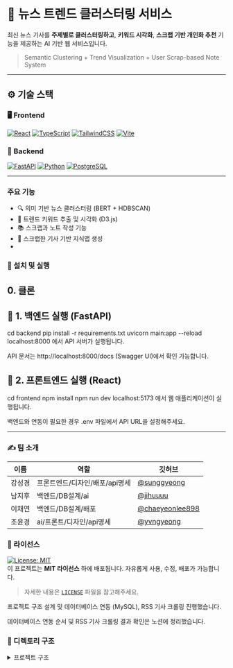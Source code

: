 # 📰 뉴스 트렌드 클러스터링 서비스

최신 뉴스 기사를 **주제별로 클러스터링하고**, **키워드 시각화**, **스크랩 기반 개인화 추천** 기능을 제공하는 AI 기반 웹 서비스입니다.

> Semantic Clustering + Trend Visualization + User Scrap-based Note System

---

## ⚙️ 기술 스택

### 🖥️ Frontend
[![React](https://img.shields.io/badge/React-20232A?style=for-the-badge&logo=react&logoColor=61DAFB)](https://reactjs.org/)
[![TypeScript](https://img.shields.io/badge/TypeScript-007ACC?style=for-the-badge&logo=typescript&logoColor=white)](https://www.typescriptlang.org/)
[![TailwindCSS](https://img.shields.io/badge/TailwindCSS-06B6D4?style=for-the-badge&logo=tailwindcss&logoColor=white)](https://tailwindcss.com/)
[![Vite](https://img.shields.io/badge/Vite-646CFF?style=for-the-badge&logo=vite&logoColor=white)](https://vitejs.dev/)

### 🔧 Backend
[![FastAPI](https://img.shields.io/badge/FastAPI-005571?style=for-the-badge&logo=fastapi&logoColor=white)](https://fastapi.tiangolo.com/)
[![Python](https://img.shields.io/badge/Python-3776AB?style=for-the-badge&logo=python&logoColor=white)](https://www.python.org/)
[![PostgreSQL](https://img.shields.io/badge/PostgreSQL-316192?style=for-the-badge&logo=postgresql&logoColor=white)](https://www.postgresql.org/)

---
### 주요 기능
- 🔍 의미 기반 뉴스 클러스터링 (BERT + HDBSCAN)
- 🧠 트렌드 키워드 추출 및 시각화 (D3.js)
- 📚 스크랩과 노트 작성 기능
- 📝 스크랩한 기사 기반 지식맵 생성
- 
### 🚀 설치 및 실행

## 0. 클론

## 🔧 1. 백엔드 실행 (FastAPI)
cd backend
pip install -r requirements.txt
uvicorn main:app --reload
localhost:8000 에서 API 서버가 실행됩니다.

API 문서는 http://localhost:8000/docs (Swagger UI)에서 확인 가능합니다.

## 🎨 2. 프론트엔드 실행 (React)
cd frontend
npm install
npm run dev
localhost:5173 에서 웹 애플리케이션이 실행됩니다.

백엔드와 연동이 필요한 경우 .env 파일에서 API URL을 설정해주세요.

---
### ✍️  팀 소개
| 이름 | 역할 | 깃허브 |
|------|------|--------|
| 강성경 | 프론트엔드/디자인/배포/api명세 | [@sunggyeong](https://github.com/sunggyeong) |
| 남지후 | 백엔드/DB설계/ai | [@jihuuuu](https://github.com/jihuuuu) |
| 이채연 | 백엔드/DB설계/배포 | [@chaeyeonlee898](https://github.com/chaeyeonlee898) |
| 조윤경 |  ai/프론트/디자인/api명세 | [@yvngyeong](https://github.com/yvngyeong) |

### 🔐 라이선스

[![License: MIT](https://img.shields.io/badge/License-MIT-yellow.svg?style=for-the-badge)](./LICENSE)  
이 프로젝트는 **MIT 라이선스** 하에 배포됩니다. 자유롭게 사용, 수정, 배포가 가능합니다.

> 자세한 내용은 [`LICENSE`](./LICENSE) 파일을 참고해주세요.
>
> 

프로젝트 구조 설계 및 데이터베이스 연동 (MySQL), RSS 기사 크롤링 진행했습니다.

데이터베이스 연동 순서 및 RSS 기사 크롤링 결과 확인은 노션에 정리했습니다.

### 📁 디렉토리 구조

<details>
<summary> 프로젝트 구조 </summary>

```plaintext
project/
├─ api/                   # api 목록 (필요시 확장)
│   ├─ create_app.py      # FastAPI 앱 팩토리(환경 로드, 라우터 등록) 생성
│   ├─ routes/
│   │   ├─ news.py       
│   │   ├─ cluster.py
│   │   └─ user.py
│   └─ schemas/
│       ├─ news.py
│       └─ user.py
├─ collector/             # rss 기사 크롤링
│   ├─ rss_list.py
│   └─ rss_collector.py
├─ clustering/            # 기사 클러스터링 (AI)
│   ├─ embedder.py
│   ├─ cluster.py
│   └─ pipeline.py
├─ database/
│   ├─ connection.py
│   ├─ mongo_models.py    # 선택 (필요시 확장)
│   └─ sql_models.py
├─ frontend/              # React / Streamlit
├─ data/                  # 선택
│   └─ raw/               # 선택 (RSS로 받은 기사 JSON)
├─ app.py                 # FastAPI 실행 진입점
├─ .env
├─ db_init.py             # DB 초기 생성
├─ requirements.txt       # 패키지 설치 및 의존성 주입
└─ Dockerfile             # 선택 (필요시 확장)
</details>
```

